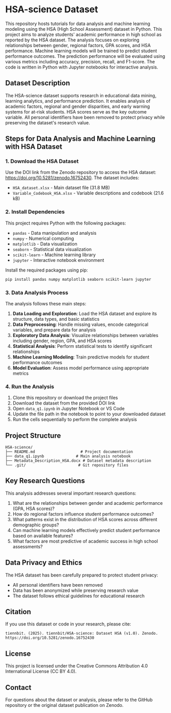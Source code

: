 # HSA-science Dataset

This repository hosts tutorials for data analysis and machine learning modeling using the HSA (High School Assessment) dataset in Python. This project aims to analyze students' academic performance in high school as reported by the HSA dataset. The analysis focuses on exploring relationships between gender, regional factors, GPA scores, and HSA performance. Machine learning models will be trained to predict student performance outcomes. The prediction performance will be evaluated using various metrics including accuracy, precision, recall, and F1-score. The code is written in Python with Jupyter notebooks for interactive analysis.

## Dataset Description

The HSA-science dataset supports research in educational data mining, learning analytics, and performance prediction. It enables analysis of academic factors, regional and gender disparities, and early warning systems for at-risk students. HSA scores serve as the key outcome variable. All personal identifiers have been removed to protect privacy while preserving the dataset's research value.

## Steps for Data Analysis and Machine Learning with HSA Dataset

### 1. Download the HSA Dataset

Use the DOI link from the Zenodo repository to access the HSA dataset: https://doi.org/10.5281/zenodo.16752430. The dataset includes:
- `HSA_dataset.xlsx` - Main dataset file (31.8 MB)
- `Variable_Codebook_HSA.xlsx` - Variable descriptions and codebook (21.6 kB)

### 2. Install Dependencies

This project requires Python with the following packages:
- `pandas` - Data manipulation and analysis
- `numpy` - Numerical computing
- `matplotlib` - Data visualization
- `seaborn` - Statistical data visualization
- `scikit-learn` - Machine learning library
- `jupyter` - Interactive notebook environment

Install the required packages using pip:

```bash
pip install pandas numpy matplotlib seaborn scikit-learn jupyter
```

### 3. Data Analysis Process

The analysis follows these main steps:

1. **Data Loading and Exploration**: Load the HSA dataset and explore its structure, data types, and basic statistics
2. **Data Preprocessing**: Handle missing values, encode categorical variables, and prepare data for analysis
3. **Exploratory Data Analysis**: Visualize relationships between variables including gender, region, GPA, and HSA scores
4. **Statistical Analysis**: Perform statistical tests to identify significant relationships
5. **Machine Learning Modeling**: Train predictive models for student performance outcomes
6. **Model Evaluation**: Assess model performance using appropriate metrics

### 4. Run the Analysis

1. Clone this repository or download the project files
2. Download the dataset from the provided DOI link
3. Open `data_q1.ipynb` in Jupyter Notebook or VS Code
4. Update the file path in the notebook to point to your downloaded dataset
5. Run the cells sequentially to perform the complete analysis

## Project Structure

```
HSA-science/
├── README.md                    # Project documentation
├── data_q1.ipynb              # Main analysis notebook
├── Metadata_Description_HSA.docx # Dataset metadata description
└── .git/                       # Git repository files
```

## Key Research Questions

This analysis addresses several important research questions:

1. What are the relationships between gender and academic performance (GPA, HSA scores)?
2. How do regional factors influence student performance outcomes?
3. What patterns exist in the distribution of HSA scores across different demographic groups?
4. Can machine learning models effectively predict student performance based on available features?
5. What factors are most predictive of academic success in high school assessments?

## Data Privacy and Ethics

The HSA dataset has been carefully prepared to protect student privacy:
- All personal identifiers have been removed
- Data has been anonymized while preserving research value
- The dataset follows ethical guidelines for educational research

## Citation

If you use this dataset or code in your research, please cite:

```
tiennbit. (2025). tiennbit/HSA-science: Dataset HSA (v1.0). Zenodo. https://doi.org/10.5281/zenodo.16752430
```

## License

This project is licensed under the Creative Commons Attribution 4.0 International License (CC BY 4.0).

## Contact

For questions about the dataset or analysis, please refer to the GitHub repository or the original dataset publication on Zenodo.